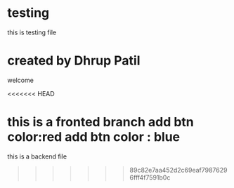 # testing

this is testing file

# created by Dhrup Patil
welcome

<<<<<<< HEAD

this is a fronted branch
add btn color:red
add btn  color : blue
=======
this is a backend file
>>>>>>> 89c82e7aa452d2c69eaf79876296fff4f7591b0c
